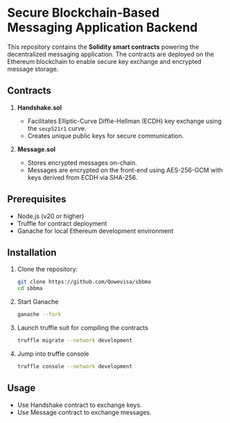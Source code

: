 # Secure Blockchain-Based Messaging Application Backend

This repository contains the **Solidity smart contracts** powering the decentralized messaging application. The contracts are deployed on the Ethereum blockchain to enable secure key exchange and encrypted message storage.

## Contracts

1. **Handshake.sol**
   - Facilitates Elliptic-Curve Diffie-Hellman (ECDH) key exchange using the `secp521r1` curve.
   - Creates unique public keys for secure communication.

2. **Message.sol**
   - Stores encrypted messages on-chain.
   - Messages are encrypted on the front-end using AES-256-GCM with keys derived from ECDH via SHA-256.

## Prerequisites

- Node.js (v20 or higher)
- Truffle for contract deployment
- Ganache for local Ethereum development environment

## Installation

1. Clone the repository:
   ```bash
   git clone https://github.com/Qowevisa/sbbma
   cd sbbma
   ```

2. Start Ganache
   ```bash
   ganache --fork
   ```

3. Launch truffle suit for compiling the contracts
   ```bash
   truffle migrate --network development
   ```

4. Jump into truffle console
   ```bash
   truffle console --network development
   ```

## Usage

- Use Handshake contract to exchange keys.
- Use Message contract to exchange messages.
